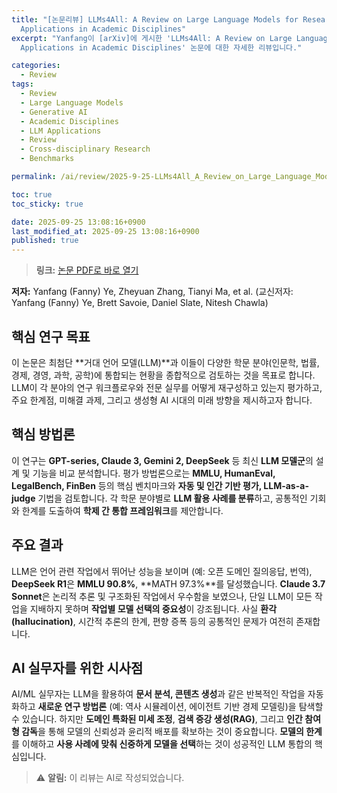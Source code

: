 ```yaml
---
title: "[논문리뷰] LLMs4All: A Review on Large Language Models for Research and
  Applications in Academic Disciplines"
excerpt: "Yanfang이 [arXiv]에 게시한 'LLMs4All: A Review on Large Language Models for Research and
  Applications in Academic Disciplines' 논문에 대한 자세한 리뷰입니다."

categories:
  - Review
tags:
  - Review
  - Large Language Models
  - Generative AI
  - Academic Disciplines
  - LLM Applications
  - Review
  - Cross-disciplinary Research
  - Benchmarks

permalink: /ai/review/2025-9-25-LLMs4All_A_Review_on_Large_Language_Models_for_Research_and_Applications_in_Academic_Disciplines/

toc: true
toc_sticky: true

date: 2025-09-25 13:08:16+0900
last_modified_at: 2025-09-25 13:08:16+0900
published: true
---
```

> **링크:** [논문 PDF로 바로 열기](https://arxiv.org/abs/2509.19580)

**저자:** Yanfang (Fanny) Ye, Zheyuan Zhang, Tianyi Ma, et al. (교신저자: Yanfang (Fanny) Ye, Brett Savoie, Daniel Slate, Nitesh Chawla)



## 핵심 연구 목표
이 논문은 최첨단 **거대 언어 모델(LLM)**과 이들이 다양한 학문 분야(인문학, 법률, 경제, 경영, 과학, 공학)에 통합되는 현황을 종합적으로 검토하는 것을 목표로 합니다. LLM이 각 분야의 연구 워크플로우와 전문 실무를 어떻게 재구성하고 있는지 평가하고, 주요 한계점, 미해결 과제, 그리고 생성형 AI 시대의 미래 방향을 제시하고자 합니다.

## 핵심 방법론
이 연구는 **GPT-series, Claude 3, Gemini 2, DeepSeek** 등 최신 **LLM 모델군**의 설계 및 기능을 비교 분석합니다. 평가 방법론으로는 **MMLU, HumanEval, LegalBench, FinBen** 등의 핵심 벤치마크와 **자동 및 인간 기반 평가, LLM-as-a-judge** 기법을 검토합니다. 각 학문 분야별로 **LLM 활용 사례를 분류**하고, 공통적인 기회와 한계를 도출하여 **학제 간 통합 프레임워크**를 제안합니다.

## 주요 결과
LLM은 언어 관련 작업에서 뛰어난 성능을 보이며 (예: 오픈 도메인 질의응답, 번역), **DeepSeek R1**은 **MMLU 90.8%**, **MATH 97.3%**를 달성했습니다. **Claude 3.7 Sonnet**은 논리적 추론 및 구조화된 작업에서 우수함을 보였으나, 단일 LLM이 모든 작업을 지배하지 못하며 **작업별 모델 선택의 중요성**이 강조됩니다. 사실 **환각(hallucination)**, 시간적 추론의 한계, 편향 증폭 등의 공통적인 문제가 여전히 존재합니다.

## AI 실무자를 위한 시사점
AI/ML 실무자는 LLM을 활용하여 **문서 분석, 콘텐츠 생성**과 같은 반복적인 작업을 자동화하고 **새로운 연구 방법론** (예: 역사 시뮬레이션, 에이전트 기반 경제 모델링)을 탐색할 수 있습니다. 하지만 **도메인 특화된 미세 조정**, **검색 증강 생성(RAG)**, 그리고 **인간 참여형 감독**을 통해 모델의 신뢰성과 윤리적 배포를 확보하는 것이 중요합니다. **모델의 한계**를 이해하고 **사용 사례에 맞춰 신중하게 모델을 선택**하는 것이 성공적인 LLM 통합의 핵심입니다.

> ⚠️ **알림:** 이 리뷰는 AI로 작성되었습니다.